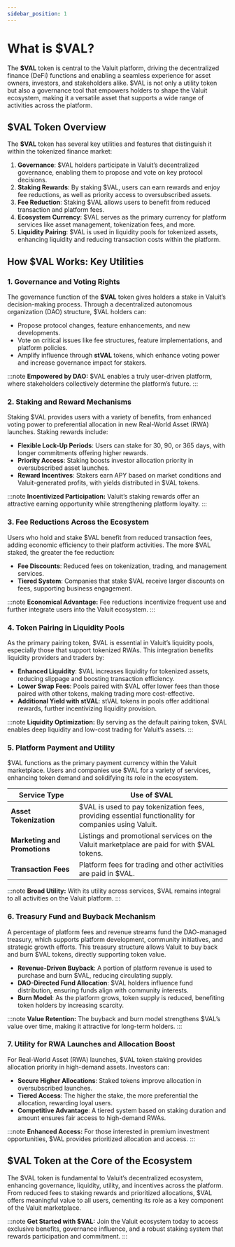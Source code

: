 ```yaml
---
sidebar_position: 1
---
```


# What is $VAL?
The **$VAL** token is central to the Valuit platform, driving the decentralized finance (DeFi) functions and enabling a seamless experience for asset owners, investors, and stakeholders alike. $VAL is not only a utility token but also a governance tool that empowers holders to shape the Valuit ecosystem, making it a versatile asset that supports a wide range of activities across the platform.

## $VAL Token Overview

The **$VAL** token has several key utilities and features that distinguish it within the tokenized finance market:

1. **Governance**: $VAL holders participate in Valuit’s decentralized governance, enabling them to propose and vote on key protocol decisions.
2. **Staking Rewards**: By staking $VAL, users can earn rewards and enjoy fee reductions, as well as priority access to oversubscribed assets.
3. **Fee Reduction**: Staking $VAL allows users to benefit from reduced transaction and platform fees.
4. **Ecosystem Currency**: $VAL serves as the primary currency for platform services like asset management, tokenization fees, and more.
5. **Liquidity Pairing**: $VAL is used in liquidity pools for tokenized assets, enhancing liquidity and reducing transaction costs within the platform.

## How $VAL Works: Key Utilities

### 1. Governance and Voting Rights

The governance function of the **$VAL** token gives holders a stake in Valuit’s decision-making process. Through a decentralized autonomous organization (DAO) structure, $VAL holders can:

- Propose protocol changes, feature enhancements, and new developments.
- Vote on critical issues like fee structures, feature implementations, and platform policies.
- Amplify influence through **stVAL** tokens, which enhance voting power and increase governance impact for stakers.

:::note
**Empowered by DAO:** $VAL enables a truly user-driven platform, where stakeholders collectively determine the platform’s future.
:::

### 2. Staking and Reward Mechanisms

Staking $VAL provides users with a variety of benefits, from enhanced voting power to preferential allocation in new Real-World Asset (RWA) launches. Staking rewards include:

- **Flexible Lock-Up Periods**: Users can stake for 30, 90, or 365 days, with longer commitments offering higher rewards.
- **Priority Access**: Staking boosts investor allocation priority in oversubscribed asset launches.
- **Reward Incentives**: Stakers earn APY based on market conditions and Valuit-generated profits, with yields distributed in $VAL tokens.

:::note
**Incentivized Participation:** Valuit’s staking rewards offer an attractive earning opportunity while strengthening platform loyalty.
:::

### 3. Fee Reductions Across the Ecosystem

Users who hold and stake $VAL benefit from reduced transaction fees, adding economic efficiency to their platform activities. The more $VAL staked, the greater the fee reduction:

- **Fee Discounts**: Reduced fees on tokenization, trading, and management services.
- **Tiered System**: Companies that stake $VAL receive larger discounts on fees, supporting business engagement.

:::note
**Economical Advantage:** Fee reductions incentivize frequent use and further integrate users into the Valuit ecosystem.
:::

### 4. Token Pairing in Liquidity Pools

As the primary pairing token, $VAL is essential in Valuit’s liquidity pools, especially those that support tokenized RWAs. This integration benefits liquidity providers and traders by:

- **Enhanced Liquidity**: $VAL increases liquidity for tokenized assets, reducing slippage and boosting transaction efficiency.
- **Lower Swap Fees**: Pools paired with $VAL offer lower fees than those paired with other tokens, making trading more cost-effective.
- **Additional Yield with stVAL**: stVAL tokens in pools offer additional rewards, further incentivizing liquidity provision.

:::note
**Liquidity Optimization:** By serving as the default pairing token, $VAL enables deep liquidity and low-cost trading for Valuit’s assets.
:::

### 5. Platform Payment and Utility

$VAL functions as the primary payment currency within the Valuit marketplace. Users and companies use $VAL for a variety of services, enhancing token demand and solidifying its role in the ecosystem.

| Service Type | Use of $VAL |
| --- | --- |
| **Asset Tokenization** | $VAL is used to pay tokenization fees, providing essential functionality for companies using Valuit. |
| **Marketing and Promotions** | Listings and promotional services on the Valuit marketplace are paid for with $VAL tokens. |
| **Transaction Fees** | Platform fees for trading and other activities are paid in $VAL. |

:::note
**Broad Utility:** With its utility across services, $VAL remains integral to all activities on the Valuit platform.
:::

### 6. Treasury Fund and Buyback Mechanism

A percentage of platform fees and revenue streams fund the DAO-managed treasury, which supports platform development, community initiatives, and strategic growth efforts. This treasury structure allows Valuit to buy back and burn $VAL tokens, directly supporting token value.

- **Revenue-Driven Buyback**: A portion of platform revenue is used to purchase and burn $VAL, reducing circulating supply.
- **DAO-Directed Fund Allocation**: $VAL holders influence fund distribution, ensuring funds align with community interests.
- **Burn Model**: As the platform grows, token supply is reduced, benefiting token holders by increasing scarcity.

:::note
**Value Retention:** The buyback and burn model strengthens $VAL’s value over time, making it attractive for long-term holders.
:::

### 7. Utility for RWA Launches and Allocation Boost

For Real-World Asset (RWA) launches, $VAL token staking provides allocation priority in high-demand assets. Investors can:

- **Secure Higher Allocations**: Staked tokens improve allocation in oversubscribed launches.
- **Tiered Access**: The higher the stake, the more preferential the allocation, rewarding loyal users.
- **Competitive Advantage**: A tiered system based on staking duration and amount ensures fair access to high-demand RWAs.

:::note
**Enhanced Access:** For those interested in premium investment opportunities, $VAL provides prioritized allocation and access.
:::

## $VAL Token at the Core of the Ecosystem

The $VAL token is fundamental to Valuit’s decentralized ecosystem, enhancing governance, liquidity, utility, and incentives across the platform. From reduced fees to staking rewards and prioritized allocations, $VAL offers meaningful value to all users, cementing its role as a key component of the Valuit marketplace.

:::note
**Get Started with $VAL:** Join the Valuit ecosystem today to access exclusive benefits, governance influence, and a robust staking system that rewards participation and commitment.
:::